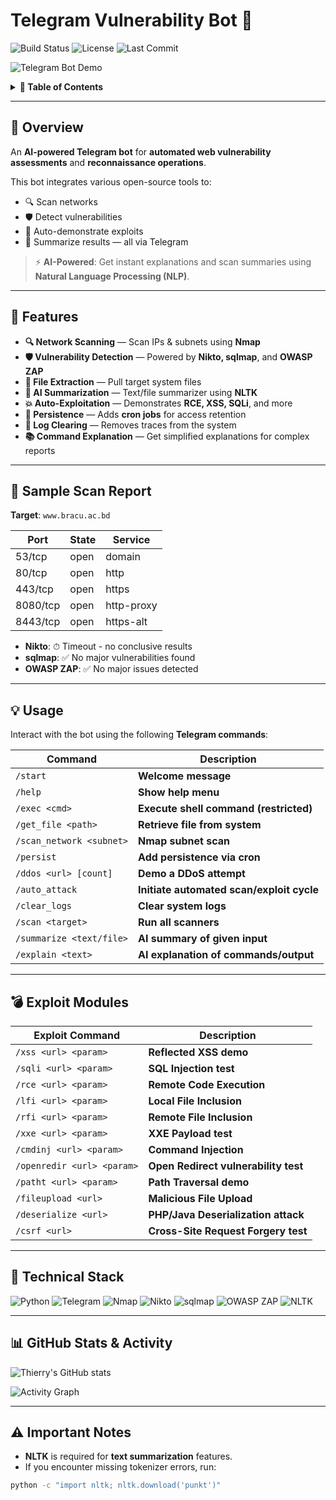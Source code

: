 # **Telegram Vulnerability Bot** 🤖

![Build Status](https://github.com/thierrynshimiyumukiza/telegrambot/actions/workflows/ci.yml/badge.svg)
![License](https://img.shields.io/github/license/thierrynshimiyumukiza/telegrambot)
![Last Commit](https://img.shields.io/github/last-commit/thierrynshimiyumukiza/telegrambot)
                      
![Telegram Bot Demo](https://github.com/user-attachments/assets/b7890dca-f3b4-4366-8d78-386e69afa8a6)

<details>
  <summary><strong>📑 Table of Contents</strong></summary>

- [**Overview**](#overview)
- [**Features**](#features)
- [**Sample Scan Report**](#sample-scan-report)
- [**Usage**](#usage)
- [**Exploit Modules**](#exploit-modules)
- [**Technical Stack**](#technical-stack)
- [**GitHub Stats & Activity**](#github-stats--activity)
- [**Important Notes**](#important-notes)
- [**License**](#license)
</details>

---

## 📌 **Overview**

An **AI-powered Telegram bot** for **automated web vulnerability assessments** and **reconnaissance operations**.

This bot integrates various open-source tools to:
- 🔍 Scan networks
- 🛡 Detect vulnerabilities
- 🚀 Auto-demonstrate exploits
- 📄 Summarize results — all via Telegram

> ⚡ **AI-Powered**: Get instant explanations and scan summaries using **Natural Language Processing (NLP)**.

---

## 🚀 **Features**

- **🔍 Network Scanning** — Scan IPs & subnets using **Nmap**  
- **🛡 Vulnerability Detection** — Powered by **Nikto, sqlmap**, and **OWASP ZAP**  
- **📁 File Extraction** — Pull target system files  
- **🧠 AI Summarization** — Text/file summarizer using **NLTK**  
- **💥 Auto-Exploitation** — Demonstrates **RCE, XSS, SQLi**, and more  
- **📅 Persistence** — Adds **cron jobs** for access retention  
- **🧹 Log Clearing** — Removes traces from the system  
- **📚 Command Explanation** — Get simplified explanations for complex reports

---

## 📄 **Sample Scan Report**  
**Target**: `www.bracu.ac.bd`

| **Port**     | **State** | **Service**    |
|--------------|-----------|----------------|
| 53/tcp       | open      | domain         |
| 80/tcp       | open      | http           |
| 443/tcp      | open      | https          |
| 8080/tcp     | open      | http-proxy     |
| 8443/tcp     | open      | https-alt      |

- **Nikto**: ⏱ Timeout - no conclusive results  
- **sqlmap**: ✅ No major vulnerabilities found  
- **OWASP ZAP**: ✅ No major issues detected

---

## 💡 **Usage**

Interact with the bot using the following **Telegram commands**:

| **Command**                | **Description**                                |
|----------------------------|------------------------------------------------|
| `/start`                   | **Welcome message**                            |
| `/help`                    | **Show help menu**                             |
| `/exec <cmd>`              | **Execute shell command (restricted)**         |
| `/get_file <path>`         | **Retrieve file from system**                  |
| `/scan_network <subnet>`   | **Nmap subnet scan**                           |
| `/persist`                 | **Add persistence via cron**                   |
| `/ddos <url> [count]`      | **Demo a DDoS attempt**                        |
| `/auto_attack`             | **Initiate automated scan/exploit cycle**      |
| `/clear_logs`              | **Clear system logs**                          |
| `/scan <target>`           | **Run all scanners**                           |
| `/summarize <text/file>`   | **AI summary of given input**                  |
| `/explain <text>`          | **AI explanation of commands/output**          |

---

## 💣 **Exploit Modules**

| **Exploit Command**        | **Description**                                |
|----------------------------|------------------------------------------------|
| `/xss <url> <param>`       | **Reflected XSS demo**                         |
| `/sqli <url> <param>`      | **SQL Injection test**                         |
| `/rce <url> <param>`       | **Remote Code Execution**                      |
| `/lfi <url> <param>`       | **Local File Inclusion**                       |
| `/rfi <url> <param>`       | **Remote File Inclusion**                      |
| `/xxe <url> <param>`       | **XXE Payload test**                           |
| `/cmdinj <url> <param>`    | **Command Injection**                          |
| `/openredir <url> <param>` | **Open Redirect vulnerability test**           |
| `/patht <url> <param>`     | **Path Traversal demo**                        |
| `/fileupload <url>`        | **Malicious File Upload**                      |
| `/deserialize <url>`       | **PHP/Java Deserialization attack**            |
| `/csrf <url>`              | **Cross-Site Request Forgery test**            |

---

## 🧰 **Technical Stack**

![Python](https://img.shields.io/badge/Python-3776AB?style=for-the-badge&logo=python&logoColor=white)
![Telegram](https://img.shields.io/badge/Telegram-0088CC?style=for-the-badge&logo=telegram&logoColor=white)
![Nmap](https://img.shields.io/badge/Nmap-0C71C3?style=for-the-badge&logo=nmap&logoColor=white)
![Nikto](https://img.shields.io/badge/Nikto-FF6C37?style=for-the-badge&logo=nikto&logoColor=white)
![sqlmap](https://img.shields.io/badge/sqlmap-27A844?style=for-the-badge&logo=sqlmap&logoColor=white)
![OWASP ZAP](https://img.shields.io/badge/OWASP%20ZAP-239120?style=for-the-badge&logo=owasp&logoColor=white)
![NLTK](https://img.shields.io/badge/NLTK-FFCC00?style=for-the-badge&logo=nltk&logoColor=black)

---

## 📊 **GitHub Stats & Activity**

![Thierry's GitHub stats](https://github-readme-stats.vercel.app/api?username=thierrynshimiyumukiza&show_icons=true&theme=radical)

![Activity Graph](https://activity-graph.herokuapp.com/graph?username=thierrynshimiyumukiza&theme=react-dark)

---

## ⚠️ **Important Notes**

- **NLTK** is required for **text summarization** features.  
- If you encounter missing tokenizer errors, run:

```bash
python -c "import nltk; nltk.download('punkt')"
                                                                                                                                                                                                                                                                                                                                                                                                                                                                                            
  
  
  
  
  
  
  
  
  
  
  
  
  
  
  
  
  
  
  
  
  
  
  
  
                                          
  
  
  
  
  
                      
                      
                      
                      
                      
                      
                      
                      
                      
                      
                      
                      
                      
                      
                      
                      
                      
                      
                      
                      
                      
                      
                      
                      
                      
                      
  

